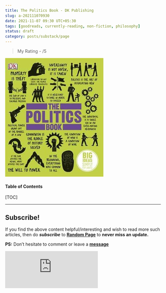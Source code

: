 ```yaml
---
title: The Politics Book - DK Publishing
slug: a-202111070930
date: 2021-11-07 09:30 UTC+05:30
tags: [goodreads, currently-reading, non-fiction, philosophy]
status: draft
category: posts/substack/page
---
```


> My Rating - /5

![](images/The%20Politics%20Book%20-%20DK%20Publishing.jpg)
<h4>Table of Contents</h4>
[TOC]



---
## Subscribe!
If you find the above content helpful/interesting and wish to read more such articles, then do _**subscribe**_ to [**Random Page**](https://randompage8.substack.com/) to **never miss an update.**

**PS:** Don’t hesitate to comment or leave a **[message](https://twitter.com/jeanbourgain8)**
<div class="row">
	<iframe src="https://randompage8.substack.com/embed" max-width="480" height="120" frameborder="0" scrolling="no" class="centred"></iframe>
	<br>
</div>
